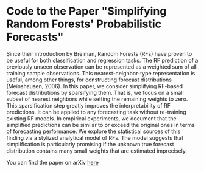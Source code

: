 # Code to the Paper "Simplifying Random Forests' Probabilistic Forecasts"

Since their introduction by Breiman, Random Forests (RFs) have proven to be useful for both classification and regression tasks. 
The RF prediction of a previously unseen observation can be represented as a weighted sum of all training sample observations. 
This nearest-neighbor-type representation is useful, among other things, for constructing forecast distributions (Meinshausen, 2006). 
In this paper, we consider simplifying RF-based forecast distributions by sparsifying them. That is, we focus on a small subset of nearest neighbors while setting the remaining weights to zero. 
This sparsification step greatly improves the interpretability of RF predictions. It can be applied to any forecasting task without re-training existing RF models. 
In empirical experiments, we document that the simplified predictions can be similar to or exceed the original ones in terms of forecasting performance. 
We explore the statistical sources of this finding via a stylized analytical model of RFs. The model suggests that simplification is particularly promising if the unknown true forecast distribution contains many small weights that are estimated imprecisely. 

You can find the paper on arXiv [here](https://arxiv.org/abs/2408.12332)
